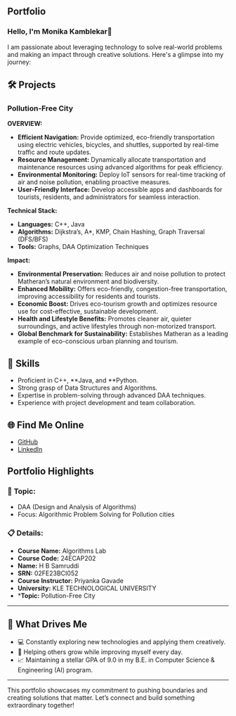 ## **Portfolio**

### Hello, I'm Monika Kamblekar👋

I am passionate about leveraging technology to solve real-world problems and making an impact through creative solutions. 
Here's a glimpse into my journey:  


## 🛠 Projects

### **Pollution-Free City**  

**OVERVIEW:**  

- **Efficient Navigation:** Provide optimized, eco-friendly transportation using electric vehicles, bicycles, and shuttles, supported by real-time traffic and route updates.
- **Resource Management:** Dynamically allocate transportation and maintenance resources using advanced algorithms for peak efficiency.
- **Environmental Monitoring:** Deploy IoT sensors for real-time tracking of air and noise pollution, enabling proactive measures.
- **User-Friendly Interface:** Develop accessible apps and dashboards for tourists, residents, and administrators for seamless interaction.

**Technical Stack:**  

- **Languages:** C++, Java  
- **Algorithms:** Dijkstra’s, A*, KMP, Chain Hashing, Graph Traversal (DFS/BFS)
- **Tools:** Graphs, DAA Optimization Techniques
 
**Impact:**  

- **Environmental Preservation:** Reduces air and noise pollution to protect Matheran’s natural environment and biodiversity.
- **Enhanced Mobility:** Offers eco-friendly, congestion-free transportation, improving accessibility for residents and tourists.
- **Economic Boost:** Drives eco-tourism growth and optimizes resource use for cost-effective, sustainable development.
- **Health and Lifestyle Benefits:** Promotes cleaner air, quieter surroundings, and active lifestyles through non-motorized transport.
- **Global Benchmark for Sustainability:** Establishes Matheran as a leading example of eco-conscious urban planning and tourism.

## 🚀 **Skills**  

- Proficient in C++, **Java, and **Python.  
- Strong grasp of Data Structures and Algorithms.  
- Expertise in problem-solving through advanced DAA techniques.  
- Experience with project development and team collaboration.  


## 🌐 **Find Me Online**

- [GitHub](https://github.com/Samruddi11/portfolioo.github.io)
- [LinkedIn](https://www.linkedin.com/in/h-b-samruddi-5a0372306/)

## Portfolio Highlights

### 🎯 **Topic:** 

- DAA (Design and Analysis of Algorithms)  
- Focus: Algorithmic Problem Solving for Pollution cities  

### 📋 **Details:**

- **Course Name:** Algorithms Lab 
- **Course Code:** 24ECAP202  
- **Name:** H B Samruddi 
- **SRN:** 02FE23BCI052  
- **Course Instructor:** Priyanka Gavade  
- **University:** KLE TECHNOLOGICAL UNIVERSITY
- ***Topic:** Pollution-Free City

---

## 🎨 **What Drives Me**  
- 💻 Constantly exploring new technologies and applying them creatively.
- 🤝 Helping others grow while improving myself every day.  
- 📈 Maintaining a stellar GPA of 9.0 in my B.E. in Computer Science & Engineering (AI) program.  

---

This portfolio showcases my commitment to pushing boundaries and creating solutions that matter. 
Let’s connect and build something extraordinary together!

